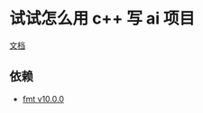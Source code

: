 # 试试怎么用 c++ 写 ai 项目

[文档](/docs/index.md)

## 依赖

- [fmt v10.0.0](https://github.com/fmtlib/fmt/releases/tag/10.0.0)
